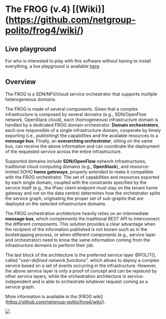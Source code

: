 # The FROG (v.4) [(Wiki)] (https://github.com/netgroup-polito/frog4/wiki/)

## Live playground

For who is interested to play with this software without having to install everything, a live playground is available [here](https://github.com/netgroup-polito/frog4/wiki/Live-playground).

## Overview

The FROG is a SDN/NFV/cloud service orchestrator that supports multiple heterogeneous domains.

The FROG is made of several components.
Given that a complex infrastructure is composed by several domains (e.g., SDN/OpenFlow network, OpenStack cloud), each (homogeneous) infrastructure domain is handled by a dedicated FROG domain orchestrator.
**Domain orchestrators**, each one responsible of a single infrastructure domain, cooperate by timely exporting (i.e., _publishing_) the capabilities and the available resources to a **message bus**. 
Finally, an **overarching orchestrator**, sitting on the same bus, can receive the above information and can coordinate the deployment of the requested service across the entire infrastructure.

Supported domains include **SDN/OpenFlow** network infrastructures, traditional cloud computing domains (e.g., **OpenStack**), and resource-limited SOHO **home gateways**, properly extended to make it compatible with the FROG orchestrator. The set of capabilities and resources exported by each single domain, coupled with the constraints specified by the service itself (e.g., the IPsec client endpoint must stay on the tenant home gateway and not on the data centre) determines how the orchestrator splits the service graph, originating the proper set of sub-graphs that are deployed on the selected infrastructure domains.

The FROG orchestration architecture heavily relies on an intermediate **message bus**, which complements the traditional REST API to interconnect the different components.
This solution provides a clear advantage when the recipient of the information published is not known such as in the bootstrapping process, or when different components (e.g., service layer and orchestrator) need to know the same information coming from the infrastructure domains to perform their job.

The last block of the architecture is the preferred service layer @POLITO, called "*user-defined network functions*", which allows to deploy a complex service based on a set of events occurring in the infrastructure. However, the above service layer is only a proof of concept and can be replaced by other service layers, while the orchestration architecture is service-independent and is able to orchestrate whatever request coming as a service graph.

More information is available in the [FROG wiki] (https://github.com/netgroup-polito/frog4/wiki/).

![](https://raw.githubusercontent.com/netgroup-polito/frog4/master/images/frog.jpg)


